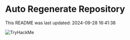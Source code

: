 # Auto Regenerate Repository

This README was last updated: 2024-09-28 16:41:38

 ![TryHackMe](https://tryhackme.com/badge/533634)